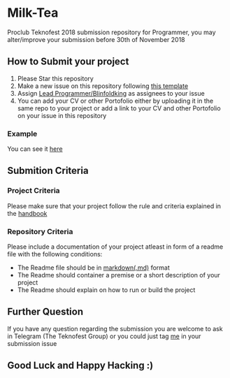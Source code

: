 # Milk-Tea
Proclub Teknofest 2018 submission repository for Programmer, you may alter/improve your submission before 30th of November 2018

## How to Submit your project
1. Please Star this repository
2. Make a new issue on this repository following [this template](https://github.com/helloproclub/Milk-Tea/issues/1)
3. Assign [Lead Programmer/Blinfoldking](https://github.com/blinfoldking) as assignees to your issue 
3. You can add your CV or other Portofolio either by uploading it in the same repo to your project or add a link to your CV and other Portofolio on your issue in this repository

### Example
You can see it [here](https://github.com/helloproclub/Milk-Tea/issues/2)

## Submition Criteria

### Project Criteria
Please make sure that your project follow the rule and criteria explained in the [handbook](https://drive.google.com/file/d/1acTzougpw4bWsUXMXaHig40LELEF0_A6/view)

### Repository Criteria
Please include a documentation of your project atleast in form of a readme file with the following conditions:
- The Readme file should be in [markdown(.md)](https://github.com/adam-p/markdown-here/wiki/Markdown-Cheatsheet) format
- The Readme should container a premise or a short description of your project
- The Readme should explain on how to run or build the project

## Further Question
If you have any question regarding the submission you are welcome to ask in Telegram (The Teknofest Group) or you could just tag [me](https://github.com/Blinfoldking) in your submission issue

## Good Luck and Happy Hacking :)
